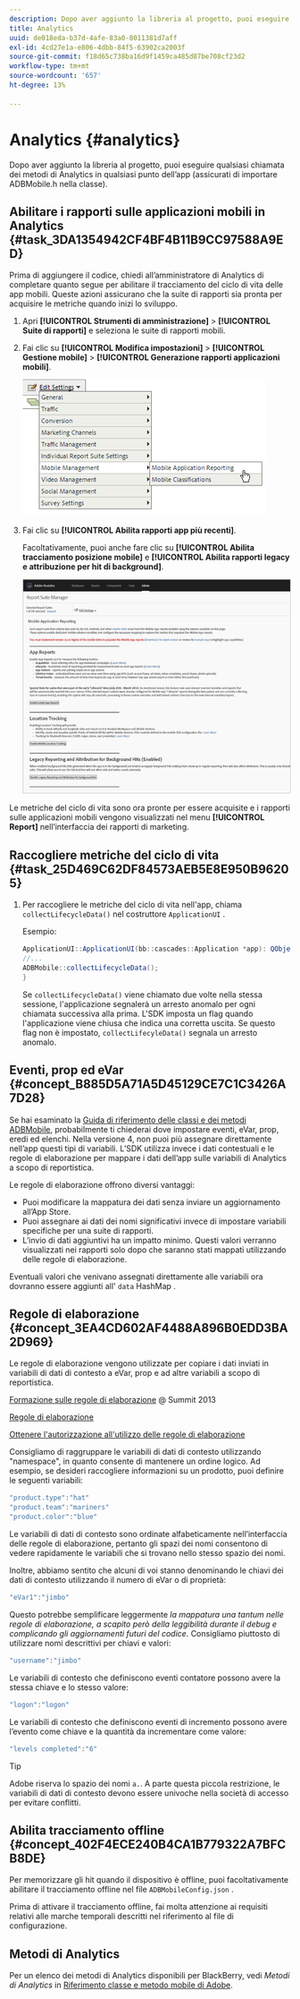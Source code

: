 ```yaml
---
description: Dopo aver aggiunto la libreria al progetto, puoi eseguire qualsiasi chiamata dei metodi di Analytics in qualsiasi punto dell’app (assicurati di importare ADBMobile.h nella classe).
title: Analytics
uuid: de018eda-b37d-4afe-83a0-8011381d7aff
exl-id: 4cd27e1a-e806-4dbb-84f5-63902ca2003f
source-git-commit: f18d65c738ba16d9f1459ca485d87be708cf23d2
workflow-type: tm+mt
source-wordcount: '657'
ht-degree: 13%

---
```


# Analytics {#analytics}

Dopo aver aggiunto la libreria al progetto, puoi eseguire qualsiasi chiamata dei metodi di Analytics in qualsiasi punto dell’app (assicurati di importare ADBMobile.h nella classe).

## Abilitare i rapporti sulle applicazioni mobili in Analytics {#task_3DA1354942CF4BF4B11B9CC97588A9ED}

Prima di aggiungere il codice, chiedi all’amministratore di Analytics di completare quanto segue per abilitare il tracciamento del ciclo di vita delle app mobili. Queste azioni assicurano che la suite di rapporti sia pronta per acquisire le metriche quando inizi lo sviluppo.

1. Apri **[!UICONTROL Strumenti di amministrazione]** > **[!UICONTROL Suite di rapporti]** e seleziona le suite di rapporti mobili.
1. Fai clic su **[!UICONTROL Modifica impostazioni]** > **[!UICONTROL Gestione mobile]** > **[!UICONTROL Generazione rapporti applicazioni mobili]**.

   ![Impostazioni di Mobile](assets/mobile-settings.png)

1. Fai clic su **[!UICONTROL Abilita rapporti app più recenti]**.

   Facoltativamente, puoi anche fare clic su **[!UICONTROL Abilita tracciamento posizione mobile]** e **[!UICONTROL Abilita rapporti legacy e attribuzione per hit di background]**.

   ![Attiva ciclo di vita](assets/enable-lifecycle.png)

Le metriche del ciclo di vita sono ora pronte per essere acquisite e i rapporti sulle applicazioni mobili vengono visualizzati nel menu **[!UICONTROL Report]** nell’interfaccia dei rapporti di marketing.

## Raccogliere metriche del ciclo di vita {#task_25D469C62DF84573AEB5E8E950B96205}

1. Per raccogliere le metriche del ciclo di vita nell&#39;app, chiama `collectLifecycleData()` nel costruttore `ApplicationUI` .

   Esempio:

   ```java
   ApplicationUI::ApplicationUI(bb::cascades::Application *app): QObject(app) { 
   //... 
   ADBMobile::collectLifecycleData(); 
   } 
   ```

   Se `collectLifecycleData()` viene chiamato due volte nella stessa sessione, l&#39;applicazione segnalerà un arresto anomalo per ogni chiamata successiva alla prima. L&#39;SDK imposta un flag quando l&#39;applicazione viene chiusa che indica una corretta uscita. Se questo flag non è impostato, `collectLifecyleData()` segnala un arresto anomalo.

## Eventi, prop ed eVar {#concept_B885D5A71A5D45129CE7C1C3426A7D28}

Se hai esaminato la [Guida di riferimento delle classi e dei metodi ADBMobile](/help/blackberry/methods.md), probabilmente ti chiederai dove impostare eventi, eVar, prop, eredi ed elenchi. Nella versione 4, non puoi più assegnare direttamente nell’app questi tipi di variabili. L’SDK utilizza invece i dati contestuali e le regole di elaborazione per mappare i dati dell’app sulle variabili di Analytics a scopo di reportistica.

Le regole di elaborazione offrono diversi vantaggi:

* Puoi modificare la mappatura dei dati senza inviare un aggiornamento all’App Store.
* Puoi assegnare ai dati dei nomi significativi invece di impostare variabili specifiche per una suite di rapporti.
* L’invio di dati aggiuntivi ha un impatto minimo. Questi valori verranno visualizzati nei rapporti solo dopo che saranno stati mappati utilizzando delle regole di elaborazione.

Eventuali valori che venivano assegnati direttamente alle variabili ora dovranno essere aggiunti all&#39; `data` HashMap .

## Regole di elaborazione {#concept_3EA4CD602AF4488A896B0EDD3BA2D969}

Le regole di elaborazione vengono utilizzate per copiare i dati inviati in variabili di dati di contesto a eVar, prop e ad altre variabili a scopo di reportistica.

[Formazione sulle regole di elaborazione](https://tv.adobe.com/embed/1181/16506/) @ Summit 2013

[Regole di elaborazione](https://experienceleague.adobe.com/docs/analytics/admin/admin-tools/processing-rules/processing-rules.html)

[Ottenere l&#39;autorizzazione all&#39;utilizzo delle regole di elaborazione](https://helpx.adobe.com/analytics/kb/processing-rules-authorization.html)

Consigliamo di raggruppare le variabili di dati di contesto utilizzando &quot;namespace&quot;, in quanto consente di mantenere un ordine logico. Ad esempio, se desideri raccogliere informazioni su un prodotto, puoi definire le seguenti variabili:

```js
"product.type":"hat" 
"product.team":"mariners" 
"product.color":"blue"
```

Le variabili di dati di contesto sono ordinate alfabeticamente nell’interfaccia delle regole di elaborazione, pertanto gli spazi dei nomi consentono di vedere rapidamente le variabili che si trovano nello stesso spazio dei nomi.

Inoltre, abbiamo sentito che alcuni di voi stanno denominando le chiavi dei dati di contesto utilizzando il numero di eVar o di proprietà:

```js
"eVar1":"jimbo"
```

Questo potrebbe semplificare leggermente *la mappatura una tantum nelle regole di elaborazione, a scapito però della leggibilità durante il debug e complicando gli aggiornamenti futuri del codice.* Consigliamo piuttosto di utilizzare nomi descrittivi per chiavi e valori:

```js
"username":"jimbo"
```

Le variabili di contesto che definiscono eventi contatore possono avere la stessa chiave e lo stesso valore:

```js
"logon":"logon"
```

Le variabili di contesto che definiscono eventi di incremento possono avere l’evento come chiave e la quantità da incrementare come valore:

```js
"levels completed":"6"
```

>[!TIP]
>
>Adobe riserva lo spazio dei nomi `a.`. A parte questa piccola restrizione, le variabili di dati di contesto devono essere univoche nella società di accesso per evitare conflitti.

## Abilita tracciamento offline {#concept_402F4ECE240B4CA1B779322A7BFCB8DE}

Per memorizzare gli hit quando il dispositivo è offline, puoi facoltativamente abilitare il tracciamento offline nel file `ADBMobileConfig.json` .

Prima di attivare il tracciamento offline, fai molta attenzione ai requisiti relativi alle marche temporali descritti nel riferimento al file di configurazione.

## Metodi di Analytics

Per un elenco dei metodi di Analytics disponibili per BlackBerry, vedi *Metodi di Analytics* in [Riferimento classe e metodo mobile di Adobe](/help/blackberry/methods.md).
